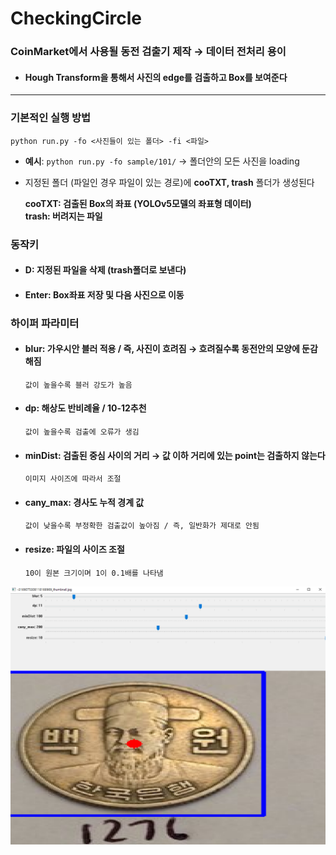# CheckingCircle
### CoinMarket에서 사용될 동전 검출기 제작 &rarr; 데이터 전처리 용이

- #### Hough Transform을 통해서 사진의 edge를 검출하고 Box를 보여준다
***
### 기본적인 실행 방법
`python run.py -fo <사진들이 있는 폴더> -fi <파일>`

- **예시**: `python run.py -fo sample/101/` &rarr; 폴더안의 모든 사진을 loading
   
- 지정된 폴더 (파일인 경우 파일이 있는 경로)에 **cooTXT, trash** 폴더가 생성된다   

  **cooTXT: 검출된 Box의 좌표 (YOLOv5모델의 좌표형 데이터)**   
  **trash: 버려지는 파일**

### 동작키

- #### D: 지정된 파일을 삭제 (trash폴더로 보낸다)
- #### Enter: Box좌표 저장 및 다음 사진으로 이동

### 하이퍼 파라미터

- #### blur: 가우시안 블러 적용 / 즉, 사진이 흐려짐 &rarr; 흐려질수록 동전안의 모양에 둔감해짐
  `값이 높을수록 블러 강도가 높음`
- #### dp: 해상도 반비례율 / 10-12추천
  `값이 높을수록 검출에 오류가 생김`
- #### minDist: 검출된 중심 사이의 거리 &rarr; 값 이하 거리에 있는 point는 검출하지 않는다
  `이미지 사이즈에 따라서 조절`
- #### cany_max: 경사도 누적 경계 값
  `값이 낮을수록 부정확한 검출값이 높아짐 / 즉, 일반화가 제대로 안됨`
- #### resize: 파일의 사이즈 조절
  `10이 원본 크기이며 1이 0.1배를 나타냄`

![example](https://github.com/KongTi/CheckingCircle/blob/main/example.PNG)
